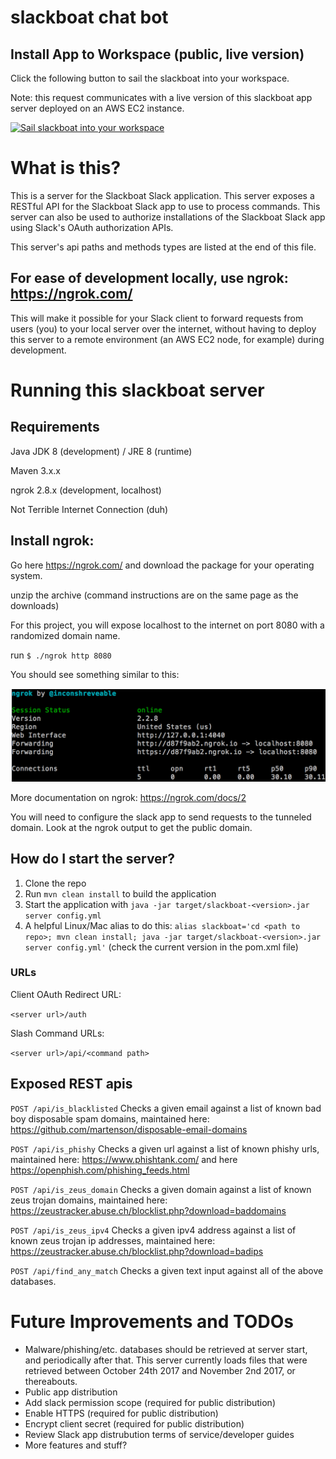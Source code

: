 # slackboat chat bot

## Install App to Workspace (public, live version)

Click the following button to sail the slackboat into your workspace.

Note: this request communicates with a live version of this slackboat app server deployed on an AWS EC2 instance.

<a href="https://slack.com/oauth/authorize?&client_id=261022332754.262110268791&scope=commands"><img alt="Sail slackboat into your workspace" height="40" width="139" src="https://platform.slack-edge.com/img/add_to_slack.png" srcset="https://platform.slack-edge.com/img/add_to_slack.png 1x, https://platform.slack-edge.com/img/add_to_slack@2x.png 2x" /></a>

# What is this?

This is a server for the Slackboat Slack application. This server exposes a RESTful API for the Slackboat Slack app to use to process commands. This server can also be used to authorize installations of the Slackboat Slack app using Slack's OAuth authorization APIs.

This server's api paths and methods types are listed at the end of this file.

For ease of development locally, use ngrok: https://ngrok.com/
---
This will make it possible for your Slack client to forward requests from users (you) to your local server over the internet, without having to deploy this server to a remote environment (an AWS EC2 node, for example) during development.

# Running this slackboat server

## Requirements

Java JDK 8 (development) / JRE 8 (runtime)

Maven 3.x.x

ngrok 2.8.x (development, localhost)

Not Terrible Internet Connection (duh)

## Install ngrok:

Go here https://ngrok.com/ and download the package for your operating system.

unzip the archive (command instructions are on the same page as the downloads)

For this project, you will expose localhost to the internet on port 8080 with a randomized domain name.

run  `$ ./ngrok http 8080`

You should see something similar to this:

![Alt text](/images/ngrok-http-8080.png?raw=true "ngrok http 8080")

More documentation on ngrok: https://ngrok.com/docs/2

You will need to configure the slack app to send requests to the tunneled domain. Look at the ngrok output to get the public domain.

## How do I start the server?

1. Clone the repo
1. Run `mvn clean install` to build the application
1. Start the application with `java -jar target/slackboat-<version>.jar server config.yml`
1. A helpful Linux/Mac alias to do this: `alias slackboat='cd <path to repo>; mvn clean install; java -jar target/slackboat-<version>.jar server config.yml'` (check the current version in the pom.xml file)

### URLs

Client OAuth Redirect URL:

`<server url>/auth`

Slash Command URLs:

`<server url>/api/<command path>`

## Exposed REST apis

`POST /api/is_blacklisted` Checks a given email against a list of known bad boy disposable spam domains, maintained here: https://github.com/martenson/disposable-email-domains

`POST /api/is_phishy` Checks a given url against a list of known phishy urls, maintained here: https://www.phishtank.com/ and here https://openphish.com/phishing_feeds.html

`POST /api/is_zeus_domain` Checks a given domain against a list of known zeus trojan domains, maintained here: 
https://zeustracker.abuse.ch/blocklist.php?download=baddomains

`POST /api/is_zeus_ipv4` Checks a given ipv4 address against a list of known zeus trojan ip addresses, maintained here:
https://zeustracker.abuse.ch/blocklist.php?download=badips

`POST /api/find_any_match` Checks a given text input against all of the above databases.

# Future Improvements and TODOs

- Malware/phishing/etc. databases should be retrieved at server start, and periodically after that. This server currently loads files that were retrieved between October 24th 2017 and November 2nd 2017, or thereabouts.
- Public app distribution
- Add slack permission scope (required for public distribution)
- Enable HTTPS (required for public distribution)
- Encrypt client secret (required for public distribution)
- Review Slack app distrubution terms of service/developer guides
- More features and stuff?

